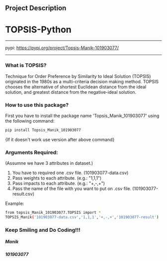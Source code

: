 ## Project Description

# TOPSIS-Python

***
pypi: <https://pypi.org/project/Topsis-Manik-101903077/>
<br>

***

### What is TOPSIS?
Technique for Order Preference by Similarity to Ideal Solution (TOPSIS) originated in the 1980s as a multi-criteria decision making method. TOPSIS chooses the alternative of shortest Euclidean distance from the ideal solution, and greatest distance from the negative-ideal solution.

### How to use this package?
First you have to install the package name 'Topsis_Manik_101903077' using the following command:
```bash
pip install Topsis_Manik_101903077
```
{If it doesn't work use version after above command}

### Arguments Required:
(Assumne we have 3 attributes in dataset.)
1. You have to required one .csv file. (101903077-data.csv)
2. Pass weights to each attribute. (e.g.: "1,1,1")
3. Pass impacts to each attribute. (e.g.: "+,-,+")
4. Pass the name of the file with you want to put on .csv file. (101903077-result.csv)

Example:
```bash
from topsis_Manik_101903077.TOPSIS import *
TOPSIS_Manik('101903077-data.csv','1,1,1','+,-,+','101903077-result')
```


### Keep Smiling and Do Coding!!!
##### Manik
##### 101903077
